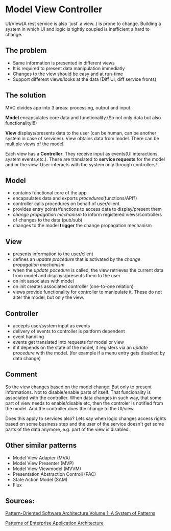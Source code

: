 # Model View Controller

UI/View(A rest service is also 'just' a view..) is prone to change. Building a system in which UI and logic is tightly coupled is inefficient a hard to change. 

## The problem

* Same information is presented in different views
* It is required to present data manipulation immediatly
* Changes to the view should be easy and at run-time
* Support different views/looks at the data (Diff UI, diff service fronts)

## The solution

MVC divides app into 3 areas: processing, output and input.

**Model** encapsulates core data and functionality.(So not only data but also functionality!!!) 

**View** displays/presents data to the user (can be human, can be another system in case of services). View obtains data from model. There can be multiple views of the model.

Each view has a **Controller**. They receive input as events(UI interactions, system events,etc.). These are translated to **service requests** for the model and or the view. User interacts with the system only through controllers!

## Model

* contains functional core of the app
* encapsulates data and exports *procedures*(functions/API?)
* controller calls procedures on behalf of user/client
* provides entry points/functions to access data to display/present them
* *change propagation mechanism* to inform registered views/controllers of changes to the data (pub/sub)
* changes to the model **trigger** the change propagation mechanism

## View
 
* presents information to the user/client
* defines an *update procedure* that is activated by the *change propagation mechanism*
* when the *update pocedure* is called, the view retrieves the current data from model and displays/presents them to the user
* on init associates with model
* on init creates associated controller (one-to-one relation)
* views provide functionality for controller to manipulate it. These do not alter the model, but only the view.


## Controller

* accepts user/system input as events
* delivery of events to controller is paltform dependent
* event handling
* events get translated into requests for model or view
* if it depends on the state of the model, it registers via an *update procedure* with the model. (for example if a menu entry gets disabled by data change)

## Comment

So the view changes based on the model change. But only to present informations. Not to disable/enable parts of itself. That funcionality is associated with the controller. When data changes in such way, that some part of view needs to enable/disable etc, then the controler is notified from the model. And the controller does the change to the UI/view.

Does this apply to services also? Lets say when logic changes access rights based on some business step and the user of the service doesn't get some parts of the data anymore,.e.g. part of the view is disabled.

## Other similar patterns

* Model View Adapter (MVA)
* Model View Presenter (MVP)
* Model View Viewmodel (MVVM)
* Presentation Abstraction Controll (PAC)
* State Action Model (SAM)
* Flux

## Sources:

[Pattern-Oriented Software Architecture Volume 1: A System of Patterns](https://www.goodreads.com/book/show/85039.Pattern_Oriented_Software_Architecture_Volume_1)

[Patterns of Enterprise Application Architecture](https://www.goodreads.com/book/show/70156.Patterns_of_Enterprise_Application_Architecture)




